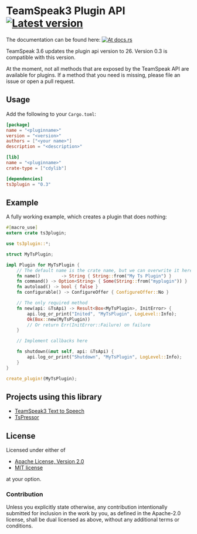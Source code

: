 TeamSpeak3 Plugin API &emsp; [![Latest version](https://img.shields.io/crates/v/ts3plugin.svg)](https://crates.io/crates/ts3plugin)
=====================
The documentation can be found here: [![At docs.rs](https://docs.rs/ts3plugin/badge.svg)](https://docs.rs/ts3plugin)

TeamSpeak 3.6 updates the plugin api version to 26.
Version 0.3 is compatible with this version.

At the moment, not all methods that are exposed by the TeamSpeak API are
available for plugins. If a method that you need is missing, please file an
issue or open a pull request.

## Usage

Add the following to your `Cargo.toml`:

```toml
[package]
name = "<pluginname>"
version = "<version>"
authors = ["<your name>"]
description = "<description>"

[lib]
name = "<pluginname>"
crate-type = ["cdylib"]

[dependencies]
ts3plugin = "0.3"
```

## Example

A fully working example, which creates a plugin that does nothing:

```rust
#[macro_use]
extern crate ts3plugin;

use ts3plugin::*;

struct MyTsPlugin;

impl Plugin for MyTsPlugin {
    // The default name is the crate name, but we can overwrite it here.
    fn name()        -> String { String::from("My Ts Plugin") }
    fn command() -> Option<String> { Some(String::from("myplugin")) }
    fn autoload() -> bool { false }
    fn configurable() -> ConfigureOffer { ConfigureOffer::No }

    // The only required method
    fn new(api: &TsApi) -> Result<Box<MyTsPlugin>, InitError> {
        api.log_or_print("Inited", "MyTsPlugin", LogLevel::Info);
        Ok(Box::new(MyTsPlugin))
        // Or return Err(InitError::Failure) on failure
    }

    // Implement callbacks here

    fn shutdown(&mut self, api: &TsApi) {
        api.log_or_print("Shutdown", "MyTsPlugin", LogLevel::Info);
    }
}

create_plugin!(MyTsPlugin);

```

Projects using this library
---------------------------
 - [TeamSpeak3 Text to Speech](https://github.com/ReSpeak/ts3tts)
 - [TsPressor](https://github.com/ReSpeak/TsPressor)

License
-------
Licensed under either of

 * [Apache License, Version 2.0](LICENSE-APACHE)
 * [MIT license](LICENSE-MIT)

at your option.

### Contribution

Unless you explicitly state otherwise, any contribution intentionally submitted
for inclusion in the work by you, as defined in the Apache-2.0 license, shall be
dual licensed as above, without any additional terms or conditions.
